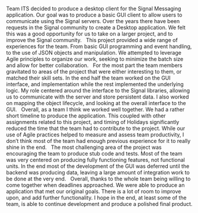Team ITS decided to produce a desktop client for the Signal Messaging application. Our goal was to produce a basic GUI client to allow users to communicate using the Signal servers. Over the years there have been requests in the Signal community to create a Desktop application. We felt this was a good opportunity for us to take on a larger project, and to improve the Signal community.
&nbsp;
This project provided a wide range of experiences for the team. From basic GUI programming and event handling, to the use of JSON objects and manipulation. We attempted to leverage Agile principles to organize our work, seeking to minimize the batch size and allow for better collaboration.
&nbsp;
For the most part the team members gravitated to areas of the project that were either interesting to them, or matched their skill sets. In the end half the team worked on the GUI interface, and implementation while the rest implemented the underlying logic.
My role centered around the interface to the Signal libraries, allowing us to communicate with the server and store persistent data. I also worked on mapping the object lifecycle, and looking at the overall interface to the GUI.
&nbsp;
Overall, as a team I think we worked well together. We had a rather short timeline to produce the application. This coupled with other assignments related to this project, and timing of Holidays significantly reduced the time that the team had to contribute to the project. While our use of Agile practices helped to measure and assess team productivity, I don’t think most of the team had enough previous experience for it to really shine in the end.
&nbsp;
The most challenging area of the project was encouraging the team to produce stub code and tests. Most of the team was very centered on producing fully functioning features, not functional units. In the end most of the development of the GUI was deferred until the backend was producing data, leaving a large amount of integration work to be done at the very end.
&nbsp;
Overall, thanks to the whole team being willing to come together when deadlines approached. We were able to produce an application that met our original goals. There is a lot of room to improve upon, and add further functionality. I hope in the end, at least some of the team, is able to continue development and produce a polished final product. 
